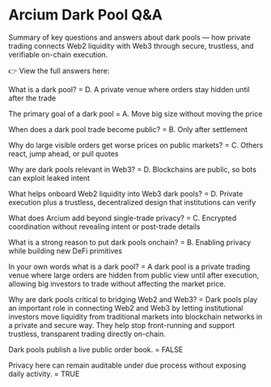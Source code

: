 # Arcium Dark Pool Q&A  

Summary of key questions and answers about dark pools — how private trading connects Web2 liquidity with Web3 through secure, trustless, and verifiable on-chain execution.  

👉 View the full answers here: 

What is a dark pool?
= D. A private venue where orders stay hidden until after the trade


The primary goal of a dark pool
= A. Move big size without moving the price


When does a dark pool trade become public?
= B. Only after settlement


Why do large visible orders get worse prices on public markets?
= C. Others react, jump ahead, or pull quotes


Why are dark pools relevant in Web3?
= D. Blockchains are public, so bots can exploit leaked intent


What helps onboard Web2 liquidity into Web3 dark pools?
 = D. Private execution plus a trustless, decentralized design that institutions can verify
 

What does Arcium add beyond single-trade privacy?
= C. Encrypted coordination without revealing intent or post-trade details


What is a strong reason to put dark pools onchain?
= B. Enabling privacy while building new DeFi primitives


In your own words what is a dark pool?
= A dark pool is a private trading venue where large orders are hidden from public view until after execution, allowing big investors to trade without affecting the market price.


Why are dark pools critical to bridging Web2 and Web3?
= Dark pools play an important role in connecting Web2 and Web3 by letting institutional investors move liquidity from traditional markets into blockchain networks in a private and secure way. They help stop front-running and support trustless, transparent trading directly on-chain. 


Dark pools publish a live public order book.
= FALSE


Privacy here can remain auditable under due process without exposing daily activity.
= TRUE

